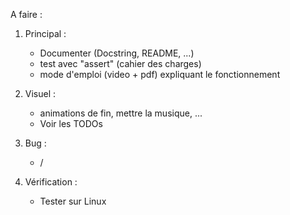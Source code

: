 A faire :


1. Principal :
   - Documenter (Docstring, README, ...)
   - test avec "assert" (cahier des charges)
   - mode d'emploi (video + pdf) expliquant le fonctionnement

2. Visuel :
   - animations de fin, mettre la musique, ...
   - Voir les TODOs

3. Bug : 
   - / 

4. Vérification :
   - Tester sur Linux
